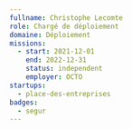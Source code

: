 ```yaml
---
fullname: Christophe Lecomte
role: Chargé de déploiement
domaine: Déploiement
missions:
  - start: 2021-12-01
    end: 2022-12-31
    status: independent
    employer: OCTO
startups:
  - place-des-entreprises
badges:
  - segur
---
```


